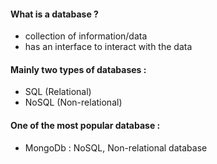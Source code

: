#### What is a database ?
- collection of information/data
- has an interface to interact with the data

#### Mainly two types of databases :
- SQL (Relational)
- NoSQL (Non-relational)

#### One of the most popular database :
- MongoDb : NoSQL, Non-relational database
